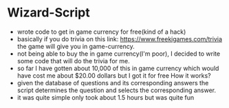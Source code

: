 # Wizard-Script
 - wrote code to get in game currency for free(kind of a hack)
 - basically if you do trivia on this link: https://www.freekigames.com/trivia the game will give you in game-currency.
 - not being able to buy the in game currency(I'm poor), I decided to write some code that will do the trivia for me. 
 - so far I have gotten about 10,000 of this in game currency which would have cost me about $20.00 dollars but I got it for free
 How it works?
  - given the database of questions and its corresponding answers the script determines the question and selects the corresponding answer.
   - it was quite simple only took about 1.5 hours but was quite fun
